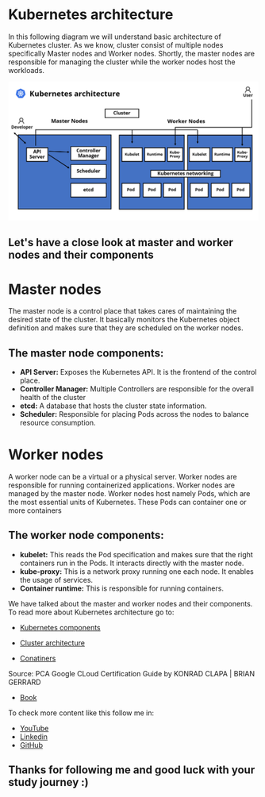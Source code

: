 # Kubernetes architecture

<p>In this following diagram we will understand basic architecture of Kubernetes cluster. As we know, cluster consist of multiple nodes specifically Master nodes and Worker nodes. Shortly, the master nodes are responsible for managing the cluster while the worker nodes host the workloads. </p>

![alt text](./images/image_2022-11-22_04-56-57.png)

## Let's have a close look at master and worker nodes and their components

# Master nodes

<p>The master node is a control place that takes cares of maintaining the desired state of the cluster. It basically monitors the Kubernetes object definition and makes sure that they are scheduled on the worker nodes.</p>

## The master node components:

* <b>API Server:</b> Exposes the Kubernetes API. It is the frontend of the control place.
* <b>Controller Manager:</b> Multiple Controllers are responsible for the overall health of the cluster
* <b>etcd:</b> A database that hosts the cluster state information.
* <b>Scheduler:</b> Responsible for placing Pods across the nodes to balance resource consumption.

# Worker nodes

<p>A worker node can be a virtual or a physical server. Worker nodes are responsible for running containerized applications. Worker nodes are managed by the master node. Worker nodes host namely Pods, which are the most essential units of Kubernetes. These Pods can container one or more containers </p>

## The worker node components:

* <b>kubelet:</b> This reads the Pod specification and makes sure that the right containers run in the Pods. It interacts directly with the master node.
* <b>kube-proxy:</b> This is a network proxy running one each node. It enables the usage of services. 
* <b>Container runtime:</b> This is responsible for running containers.

<p>We have talked about the master and worker nodes and their components. To read more about Kubernetes architecture go to:</p> 

* [Kubernetes components](https://kubernetes.io/docs/concepts/overview/components/)

* [Cluster architecture](https://kubernetes.io/docs/concepts/architecture/)

* [Conatiners](https://kubernetes.io/docs/concepts/containers/)

Source: PCA Google CLoud Certification Guide by KONRAD CLAPA | BRIAN GERRARD

* [Book](https://www.amazon.com/Professional-Cloud-Architect-Google-Certification/dp/1801812292)

To check more content like this follow me in:


* [YouTube](https://www.youtube.com/channel/UCPPIjmkbaopLMucC2fMs4fg)
* [Linkedin](https://www.linkedin.com/in/otabek-abdurakhmonov-46772b213/)
* [GitHub](https://github.com/otabek024)

## Thanks for following me and good luck with your study journey :)